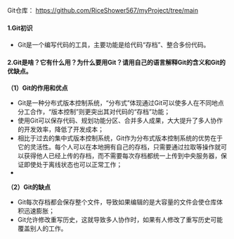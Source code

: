 Git仓库：
https://github.com/RiceShower567/myProject/tree/main

#### 1.Git初识
- Git是一个编写代码的工具，主要功能是给代码“存档”、整合多份代码。
  
#### 2.Git是啥？它有什么用？为什么要用Git？请用自己的语言解释Git的含义和Git的优缺点。
**（1）Git的作用和优点**
- Git是一种分布式版本控制系统，“分布式”体现通过Git可以使多人在不同地点分工合作，“版本控制”则更突出其对代码的“存档”功能；
- 使用Git可以保存代码、规划功能分区、合并多人成果，大大提升了多人协作的开发效率，降低了开发成本；
- 相比于过去的集中式版本控制系统，Git作为分布式版本控制系统的优势在于它的灵活性。每个人可以在本地拥有自己的存档，只需要通过拉取等操作就可以获得他人已经上传的存档，而不需要每次存档都统一上传到中央服务器，保证即使处于离线状态也可以正常工作；
- 
**（2）Git的缺点**
- Git每次存档都会保存整个文件，导致如果编辑的是大容量的文件会使仓库体积迅速膨胀；
- Git允许修改重写历史，这就导致多人协作时，如果有人修改了重写历史可能覆盖别人的工作。